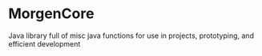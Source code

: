 # MorgenCore
Java library full of misc java functions for use in projects, prototyping, and efficient development
